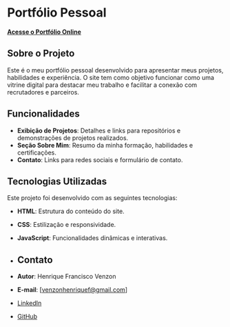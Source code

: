 # Portfólio Pessoal

[**Acesse o Portfólio Online**](https://portifolio-ecru-alpha.vercel.app)

## Sobre o Projeto
Este é o meu portfólio pessoal desenvolvido para apresentar meus projetos, habilidades e experiência. O site tem como objetivo funcionar como uma vitrine digital para destacar meu trabalho e facilitar a conexão com recrutadores e parceiros.

## Funcionalidades
- **Exibição de Projetos**: Detalhes e links para repositórios e demonstrações de projetos realizados.
- **Seção Sobre Mim**: Resumo da minha formação, habilidades e certificações.
- **Contato**: Links para redes sociais e formulário de contato.

## Tecnologias Utilizadas
Este projeto foi desenvolvido com as seguintes tecnologias:

- **HTML**: Estrutura do conteúdo do site.
- **CSS**: Estilização e responsividade.
- **JavaScript**: Funcionalidades dinâmicas e interativas.

- ## Contato
- **Autor**: Henrique Francisco Venzon
- **E-mail**: [venzonhenriquef@gmail.com]
- [LinkedIn](https://linkedin.com/in/henrique-venzon)
- [GitHub](https://github.com/Henrique-Venzon)

